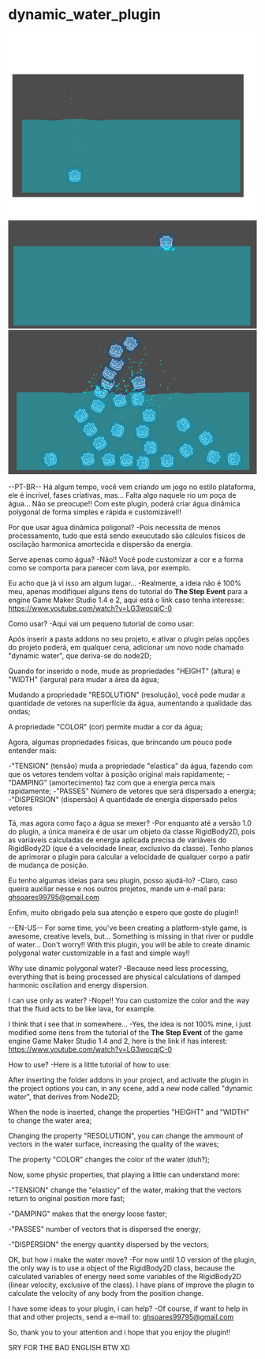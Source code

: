 # dynamic_water_plugin

![ScreenShot](/preview_1.png)
![ScreenShot](/preview_2.png)
![ScreenShot](/preview_3.png)


--PT-BR--
  Há algum tempo, você vem criando um jogo no estilo plataforma, ele é incrível, fases criativas, mas... Falta algo naquele rio um poça de água... Não se preocupe!! Com este plugin, poderá criar água dinâmica polygonal de forma simples e rápida e customizável!!
 
 Por que usar água dinâmica poligonal?
  -Pois necessita de menos processamento, tudo que está sendo exeucutado são cálculos físicos de oscilação harmonica amortecida e     dispersão da energia.
  
  Serve apenas como água?
  -Não!! Você pode customizar a cor e a forma como se comporta para parecer com lava, por exemplo.
  
  Eu acho que já vi isso am algum lugar...
  -Realmente, a ideia não é 100% meu, apenas modifiquei alguns itens do tutorial do **The Step Event** para a engine Game Maker Studio 1.4 e 2, aqui está o link caso tenha interesse: https://www.youtube.com/watch?v=LG3wocqjC-0
  
  Como usar?
  -Aqui vai um pequeno tutorial de como usar:
  
  Após inserir a pasta addons no seu projeto, e ativar o plugin pelas opções do projeto poderá, em qualquer cena, adicionar um novo node chamado "dynamic water", que deriva-se do node2D;
  
  Quando for inserido o node, mude as propriedades "HEIGHT" (altura) e "WIDTH" (largura) para mudar a área da água;
  
  Mudando a propriedade "RESOLUTION" (resolução), você pode mudar a quantidade de vetores na superfície da água, aumentando a qualidade das ondas;
  
  A propriedade "COLOR" (cor) permite mudar a cor da água;
  
  Agora, algumas propriedades físicas, que brincando um pouco pode entender mais:
  
  -"TENSION" (tensão) muda a propriedade "elastica" da água, fazendo com que os vetores tendem voltar à posição original mais rapidamente;
  -"DAMPING" (amortecimento) faz com que a energia perca mais rapidamente;
  -"PASSES" Número de vetores que será dispersado a energia;
  -"DISPERSION" (dispersão) A quantidade de energia dispersado pelos vetores
  
  Tá, mas agora como faço a água se mexer?
  -Por enquanto até a versão 1.0 do plugin, a única maneira é de usar um objeto da classe RigidBody2D, pois as variáveis calculadas de energia aplicada precisa de variáveis do RigidBody2D (que é a velocidade linear, exclusivo da classe). Tenho planos de aprimorar o plugin para calcular a velocidade de qualquer corpo a patir de mudança de posição.
  
  Eu tenho algumas ideias para seu plugin, posso ajudá-lo?
  -Claro, caso queira auxiliar nesse e nos outros projetos, mande um e-mail para: ghsoares99795@gmail.com
  
  Enfim, muito obrigado pela sua atenção e espero que goste do plugin!!
  
  
  
  
  --EN-US--
  For some time, you've been creating a platform-style game, is awesome, creative levels, but... Something is missing in that river or puddle of water... Don't worry!! With this plugin, you will be able to create dinamic polygonal water customizable in a fast and simple way!!
  
  Why use dinamic polygonal water?
  -Because need less processing, everything that is being processed are physical calculations of damped harmonic oscilation and energy dispersion.
  
  I can use only as water?
  -Nope!! You can customize the color and the way that the fluid acts to be like lava, for example.
  
  I think that i see that in somewhere...
  -Yes, the idea is not 100% mine, i just modified some itens from the tutorial of the **The Step Event** of the game engine Game Maker Studio 1.4 and 2, here is the link if has interest: https://www.youtube.com/watch?v=LG3wocqjC-0
  
  How to use?
  -Here is a little tutorial of how to use:
  
  
  After inserting the folder addons in your project, and activate the plugin in the project options you can, in any scene, add a new node called "dynamic water", that derives from Node2D;
  
  When the node is inserted, change the properties "HEIGHT" and "WIDTH" to change the water area;
  
  Changing the property "RESOLUTION", you can change the ammount of vectors in the water surface, increasing the quality of the waves;
  
  The property "COLOR" changes the color of the water (duh?);
  
  Now, some physic properties, that playing a little can understand more:
  
  -"TENSION" change the "elasticy" of the water, making that the vectors return to original position more fast;
  
  -"DAMPING" makes that the energy loose faster;
  
  -"PASSES" number of vectors that is dispersed the energy;
  
  -"DISPERSION" the energy quantity dispersed by the vectors;
  
  OK, but how i make the water move?
  -For now until 1.0 version of the plugin, the only way is to use a object of the RigidBody2D class, because the calculated variables of energy need some variables of the RigidBody2D (linear velocity, exclusive of the class). I have plans of improve the plugin to calculate the velocity of any body from the position change.
  
  I have some ideas to your plugin, i can help?
  -Of course, if want to help in that and other projects, send a e-mail to: ghsoares99795@gmail.com
  
  So, thank you to your attention and i hope that you enjoy the plugin!! 
  
  SRY FOR THE BAD ENGLISH BTW XD
  
  
  
  
  
  
  
  
  
  
  

  
